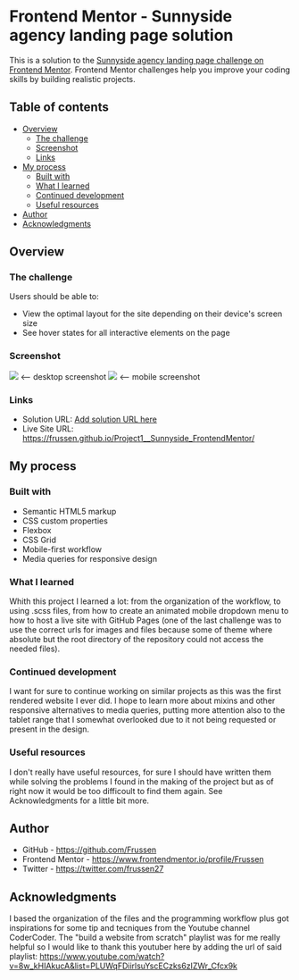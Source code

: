 # Frontend Mentor - Sunnyside agency landing page solution

This is a solution to the [Sunnyside agency landing page challenge on Frontend Mentor](https://www.frontendmentor.io/challenges/sunnyside-agency-landing-page-7yVs3B6ef). Frontend Mentor challenges help you improve your coding skills by building realistic projects.

## Table of contents

- [Overview](#overview)
  - [The challenge](#the-challenge)
  - [Screenshot](#screenshot)
  - [Links](#links)
- [My process](#my-process)
  - [Built with](#built-with)
  - [What I learned](#what-i-learned)
  - [Continued development](#continued-development)
  - [Useful resources](#useful-resources)
- [Author](#author)
- [Acknowledgments](#acknowledgments)


## Overview

### The challenge

Users should be able to:

- View the optimal layout for the site depending on their device's screen size
- See hover states for all interactive elements on the page

### Screenshot

![](./FireShot_Sunnyside_desktop.png)     <-- desktop screenshot
![](./FireShot_Sunnyside_mobile.png)      <-- mobile screenshot

### Links

- Solution URL: [Add solution URL here](https://your-solution-url.com)
- Live Site URL: https://frussen.github.io/Project1__Sunnyside_FrontendMentor/


## My process

### Built with

- Semantic HTML5 markup
- CSS custom properties
- Flexbox
- CSS Grid
- Mobile-first workflow
- Media queries for responsive design

### What I learned

Whith this project I learned a lot: from the organization of the workflow, to using .scss files, from how to create an animated mobile dropdown menu to how to host a live site with GitHub Pages (one of the last challenge was to use the correct urls for images and files because some of theme where absolute but the root directory of the repository could not access the needed files).

### Continued development

I want for sure to continue working on similar projects as this was the first rendered website I ever did. I hope to learn more about mixins and other responsive alternatives to media queries, putting more attention also to the tablet range that I somewhat overlooked due to it not being requested or present in the design.

### Useful resources

I don't really have useful resources, for sure I should have written them while solving the problems I found in the making of the project but as of right now it would be too difficoult to find them again.
See Acknowledgments for a little bit more.

## Author

- GitHub - https://github.com/Frussen
- Frontend Mentor - https://www.frontendmentor.io/profile/Frussen
- Twitter - https://twitter.com/frussen27

## Acknowledgments

I based the organization of the files and the programming workflow plus got inspirations for some tip and tecniques from the Youtube channel CoderCoder. The "build a website from scratch" playlist was for me really helpful so I would like to thank this youtuber here by adding the url of said playlist:
https://www.youtube.com/watch?v=8w_kHIAkucA&list=PLUWqFDiirlsuYscECzks6zIZWr_Cfcx9k
